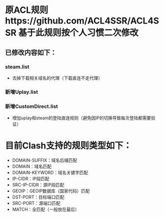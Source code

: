 # 原ACL规则https://github.com/ACL4SSR/ACL4SSR 基于此规则按个人习惯二次修改
## 已修改内容如下：
### steam.list
* 去掉下载相关域名的代理（下载直连不走代理）
### 新增Uplay.list
### 新增CustomDirect.list
* 增加uplay和steam的登陆直连规则（避免因IP的切换导致每次登陆都需要验证）


# 目前Clash支持的规则类型如下：
* DOMAIN-SUFFIX：域名后缀匹配
* DOMAIN：域名匹配
* DOMAIN-KEYWORD：域名关键字匹配
* IP-CIDR：IP段匹配
* SRC-IP-CIDR：源IP段匹配
* GEOIP：GEOIP数据库（国家代码）匹配
* DST-PORT：目标端口匹配
* SRC-PORT：源端口匹配
* MATCH：全匹配（一般放在最后）
